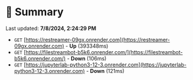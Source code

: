 # 📖 Summary
Last updated: **7/8/2024, 2:24:29 PM**

- `GET` [https://restreamer-09gx.onrender.com](https://restreamer-09gx.onrender.com) - **Up** (393348ms)
- `GET` [https://filestreambot-b5k6.onrender.com/](https://filestreambot-b5k6.onrender.com/) - **Down** (106ms)
- `GET` [https://jupyterlab-python3-12-3.onrender.com](https://jupyterlab-python3-12-3.onrender.com) - **Down** (121ms)

